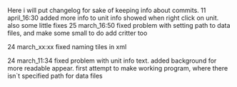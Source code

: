 Here i will put changelog for sake of keeping info about commits.
11 april_16:30
added more info to unit info showed when right click on unit.
also some little fixes
25 march_16:50
fixed problem with setting path to data files, and make some small to do
add critter too

24 march_xx:xx
fixed naming tiles in xml

24 march_11:34
fixed problem with unit info text. added background for more readable appear.
first attempt to make working program, where there isn`t specified path for data files